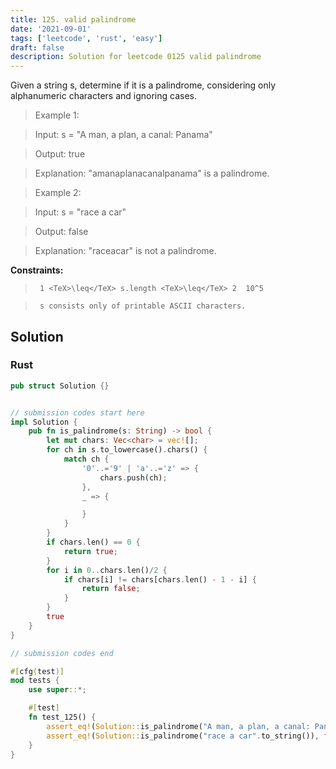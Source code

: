 ```yaml
---
title: 125. valid palindrome
date: '2021-09-01'
tags: ['leetcode', 'rust', 'easy']
draft: false
description: Solution for leetcode 0125 valid palindrome
---
```


 

  Given a string s, determine if it is a palindrome, considering only alphanumeric characters and ignoring cases.

   

 >   Example 1:

  

 >   Input: s <TeX>=</TeX> "A man, a plan, a canal: Panama"

 >   Output: true

 >   Explanation: "amanaplanacanalpanama" is a palindrome.

  

 >   Example 2:

  

 >   Input: s <TeX>=</TeX> "race a car"

 >   Output: false

 >   Explanation: "raceacar" is not a palindrome.

  

   

  **Constraints:**

  

 >   	1 <TeX>\leq</TeX> s.length <TeX>\leq</TeX> 2  10^5

 >   	s consists only of printable ASCII characters.


## Solution
### Rust
```rust
pub struct Solution {}


// submission codes start here
impl Solution {
    pub fn is_palindrome(s: String) -> bool {
        let mut chars: Vec<char> = vec![];
        for ch in s.to_lowercase().chars() {
            match ch {
                '0'..='9' | 'a'..='z' => {
                    chars.push(ch);
                },
                _ => {

                }
            }
        }
        if chars.len() == 0 {
            return true;
        }
        for i in 0..chars.len()/2 {
            if chars[i] != chars[chars.len() - 1 - i] {
                return false;
            }
        }
        true
    }
}

// submission codes end

#[cfg(test)]
mod tests {
    use super::*;

    #[test]
    fn test_125() {
        assert_eq!(Solution::is_palindrome("A man, a plan, a canal: Panama".to_string()), true);
        assert_eq!(Solution::is_palindrome("race a car".to_string()), false);
    }
}

```
